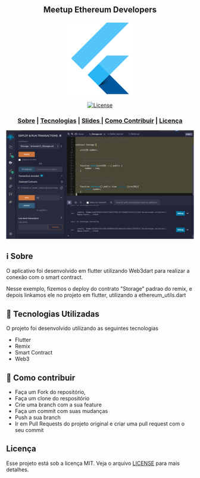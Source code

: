 <h2 align="center">
Meetup Ethereum Developers
</h2>

<p align="center"> 
<img src="android/app/src/main/res/mipmap-xxxhdpi/ic_launcher.png" width="200" heigth="100">
</p>

<p align="center">
  <a href="LICENSE" >
<img alt="License" src="https://img.shields.io/badge/license-MIT-%23F8952D">
  </a>
</p>

<h3 align="center">  
  <a href="#information_source-sobre">Sobre</a> |
  <a href="#rocket-tecnologias-utilizadas">Tecnologias</a> |
    <a href="Flutter Web3.pdf">Slides </a>|
  <a href="#link-como-contribuir">Como Contribuir</a> | 
  <a href="#licença">Licença</a> 
</h3>

<img src="https://github.com/BrunoEleodoro/meetup-blockchain/blob/master/remix.png?raw=true" width="1200">

## :information_source: Sobre

O aplicativo foi desenvolvido em flutter utilizando Web3dart para realizar a conexão com o smart contract.

Nesse exemplo, fizemos o deploy do contrato "Storage" padrao do remix, e depois linkamos ele no projeto em flutter, utilizando a ethereum_utils.dart


## :rocket: Tecnologias Utilizadas

O projeto foi desenvolvido utilizando as seguintes tecnologias

- Flutter
- Remix
- Smart Contract
- Web3

## :link: Como contribuir

- Faça um Fork do repositório,
- Faça um clone do respositório
- Crie uma branch com a sua feature
- Faça um commit com suas mudanças
- Push a sua branch
- Ir em Pull Requests do projeto original e criar uma pull request com o seu commit

## Licença
Esse projeto está sob a licença MIT. Veja o arquivo [LICENSE](LICENSE) para mais detalhes.
